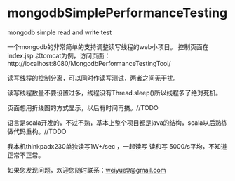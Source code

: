 mongodbSimplePerformanceTesting
===============================

mongodb simple read and write test

一个mongodb的非常简单的支持调整读写线程的web小项目。
控制页面在index.jsp 
以tomcat为例，访问页面：
http://localhost:8080/MongodbPerformanceTestingTool/

读写线程的控制分离，可以同时作读写测试，两者之间无干扰。

读写线程数量不要设置过多，线程没有Thread.sleep()所以线程多了绝对死机。

页面想用折线图的方式显示，以后有时间再搞。//TODO

语言是scala开发的，不过不熟，基本上整个项目都是java的结构，scala以后熟练做代码重构。//TODO

我本机thinkpadx230单独读写1W+/sec ，一起读写 读和写 5000/s平均，不知道正常不正常。

如果您发现问题，欢迎您随时联系：weiyue9@gmail.com
